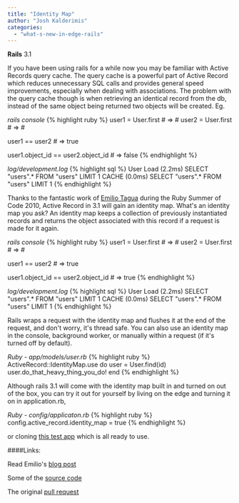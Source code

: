 ```yaml
---
title: "Identity Map"
author: "Josh Kalderimis"
categories:
  - "what-s-new-in-edge-rails"
---
```


<span class="version">**Rails** 3.1</span>

If you have been using rails for a while now you may be familiar with Active Records query cache. The query cache is a powerful part of Active Record which reduces unnecessary SQL calls and provides general speed improvements, especially when dealing with associations. The problem with the query cache though is when retrieving an identical record from the db, instead of the same object being returned two objects will be created. Eg.

<div class="code_window">
<em>rails console</em>
{% highlight ruby %}
  user1 = User.first # => #<User id: 1, name: "Josh">
  user2 = User.first # => #<User id: 1, name: "Josh">

  user1 == user2 # => true

  user1.object_id == user2.object_id # => false
{% endhighlight %}
</div>

<div class="code_window">
<em>log/development.log</em>
{% highlight sql %}
  User Load (2.2ms)  SELECT "users".* FROM "users" LIMIT 1
  CACHE (0.0ms)  SELECT "users".* FROM "users" LIMIT 1
{% endhighlight %}
</div>

Thanks to the fantastic work of [Emilio Tagua](http://twitter.com/miloops) during the Ruby Summer of Code 2010, Active Record in 3.1 will gain an identity map. What's an identity map you ask? An identity map keeps a collection of previously instantiated records and returns the object associated with this record if a request is made for it again.

<div class="code_window">
<em>rails console</em>
{% highlight ruby %}
  user1 = User.first # => #<User id: 1, name: "Josh">
  user2 = User.first # => #<User id: 1, name: "Josh">

  user1 == user2 # => true

  user1.object_id == user2.object_id # => true
{% endhighlight %}
</div>

<div class="code_window">
<em>log/development.log</em>
{% highlight sql %}
  User Load (2.2ms)  SELECT "users".* FROM "users" LIMIT 1
  CACHE (0.0ms)  SELECT "users".* FROM "users" LIMIT 1
{% endhighlight %}
</div>

Rails wraps a request with the identity map and flushes it at the end of the request, and don't worry, it's thread safe. You can also use an identity map in the console, background worker, or manually within a request (if it's turned off by default).

<div class="code_window">
<em>Ruby - app/models/user.rb</em>
{% highlight ruby %}
  ActiveRecord::IdentityMap.use do
    user = User.find(id)
    user.do_that_heavy_thing_you_do!
  end
{% endhighlight %}
</div>

Although rails 3.1 will come with the identity map built in and turned on out of the box, you can try it out for yourself by living on the edge and turning it on in application.rb,

<div class="code_window">
<em>Ruby - config/applicaton.rb</em>
{% highlight ruby %}
  config.active_record.identity_map = true
{% endhighlight %}
</div>

or cloning [this test app](http://github.com/miloops/identity-map-example) which is all ready to use.


####Links:

Read Emilio's [blog post](http://miloops.com/post/3391477665/identity-map-and-active-record)

Some of the [source code](https://github.com/rails/rails/blob/master/activerecord/lib/active_record/identity_map.rb)

The original [pull request](https://github.com/rails/rails/pull/76)
